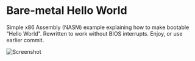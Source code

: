 Bare-metal Hello World
======================
Simple x86 Assembly (NASM) example explaining how to make bootable "Hello World".
Rewritten to work without BIOS interrupts. Enjoy, or use earlier commit.

![Screenshot](https://bitbucket.org/licho/baremetal-hello-world/raw/default/screenshot.png)
